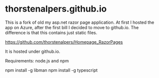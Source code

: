 # thorstenalpers.github.io

This is a fork of old my asp.net razor page application. At first I hosted the app on Azure, after the first bill I decided to move to github.io.
The difference is that this contains just static files.

https://github.com/thorstenalpers/Homepage_RazorPages

It is hosted under github.io.


Requirements: node.js and npm

npm install -g libman
npm install -g typescript




